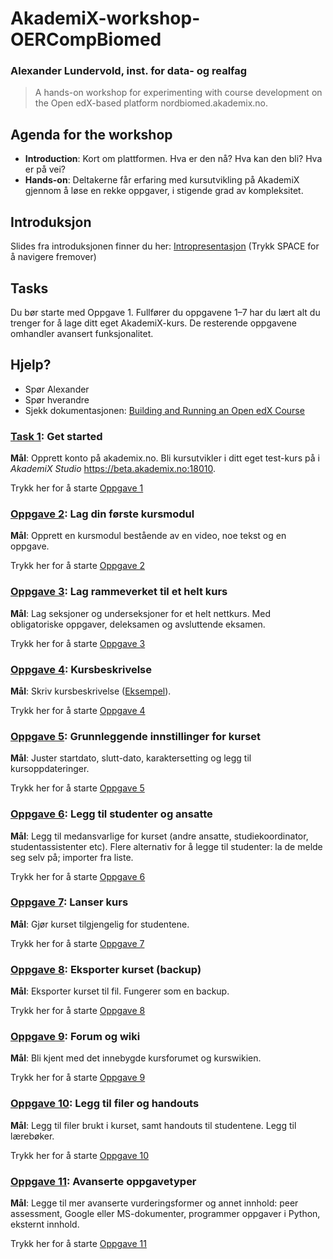 # AkademiX-workshop-OERCompBiomed
### Alexander Lundervold, inst. for data- og realfag

> A hands-on workshop for experimenting with course development on the Open edX-based platform nordbiomed.akademix.no.

## Agenda for the workshop

  * **Introduction**: Kort om plattformen. Hva er den nå? Hva kan den bli? Hva er på vei?
  * **Hands-on**: Deltakerne får erfaring med kursutvikling på AkademiX gjennom å løse en rekke oppgaver, i stigende grad av kompleksitet. 

## Introduksjon
Slides fra introduksjonen finner du her: [Intropresentasjon](http://alexander.lundervold.com/slides/AkademiX-workshop-2016/intro-presentasjon/workshop2016.html) (Trykk SPACE for å navigere fremover)

## Tasks
Du bør starte med Oppgave 1. Fullfører du oppgavene 1–7 har du lært alt du trenger for å lage ditt eget AkademiX-kurs. De resterende oppgavene omhandler avansert funksjonalitet.

## Hjelp?
   * Spør Alexander
   * Spør hverandre
   * Sjekk dokumentasjonen: [Building and Running an Open edX Course](http://edx.readthedocs.io/projects/open-edx-building-and-running-a-course/en/open-release-eucalyptus.master)

### [Task 1](Task_1/Task_1.md#oppgave-1): Get started
  **Mål**: Opprett konto på akademix.no. Bli kursutvikler i ditt eget test-kurs på i *AkademiX Studio* https://beta.akademix.no:18010.
  
  Trykk her for å starte [Oppgave 1](Oppgave_1/Oppgave_1.md#oppgave-1)

### [Oppgave 2](Oppgave_2/Oppgave_2.md#oppgave-2): Lag din første kursmodul
  **Mål**: Opprett en kursmodul bestående av en video, noe tekst og en oppgave.
  
  Trykk her for å starte [Oppgave 2](Oppgave_2/Oppgave_2.md#oppgave-2)
  
### [Oppgave 3](Oppgave_3/Oppgave_3.md#oppgave-3): Lag rammeverket til et helt kurs
  **Mål**: Lag seksjoner og underseksjoner for et helt nettkurs. Med obligatoriske oppgaver, deleksamen og avsluttende eksamen.
  
  Trykk her for å starte [Oppgave 3](Oppgave_3/Oppgave_3.md#oppgave-3)

### [Oppgave 4](Oppgave_4/Oppgave_4.md#oppgave-4): Kursbeskrivelse
  **Mål**: Skriv kursbeskrivelse ([Eksempel](https://beta.akademix.no/courses/course-v1:UiBx+ELMED219+January_Elective/about)). 
  
  Trykk her for å starte [Oppgave 4](Oppgave_4/Oppgave_4.md#oppgave-4)

### [Oppgave 5](Oppgave_5/Oppgave_5.md#oppgave-5): Grunnleggende innstillinger for kurset
  **Mål**: Juster startdato, slutt-dato, karaktersetting og legg til kursoppdateringer.
  
  Trykk her for å starte [Oppgave 5](Oppgave_5/Oppgave_5.md#oppgave-5)

### [Oppgave 6](Oppgave_6/Oppgave_6.md#oppgave-6): Legg til studenter og ansatte
  **Mål**: Legg til medansvarlige for kurset (andre ansatte, studiekoordinator, studentassistenter etc). Flere alternativ for å legge til studenter: la de melde seg selv på; importer fra liste. 
  
  Trykk her for å starte [Oppgave 6](Oppgave_6/Oppgave_6.md#oppgave-6)

### [Oppgave 7](Oppgave_7/Oppgave_7.md#oppgave-7): Lanser kurs
  **Mål**: Gjør kurset tilgjengelig for studentene. 
  
  Trykk her for å starte [Oppgave 7](Oppgave_7/Oppgave_7.md#oppgave-7)

### [Oppgave 8](Oppgave_8/Oppgave_8.md#oppgave-8): Eksporter kurset (backup)
  **Mål**: Eksporter kurset til fil. Fungerer som en backup.
  
  Trykk her for å starte [Oppgave 8](Oppgave_8/Oppgave_8.md#oppgave-8)
  
### [Oppgave 9](Oppgave_9/Oppgave_9.md#oppgave-9): Forum og wiki
  **Mål**: Bli kjent med det innebygde kursforumet og kurswikien.
  
  Trykk her for å starte [Oppgave 9](Oppgave_9/Oppgave_9.md#oppgave-9)

### [Oppgave 10](Oppgave_10/Oppgave_10.md#oppgave-10): Legg til filer og handouts
  **Mål**: Legg til filer brukt i kurset, samt handouts til studentene. Legg til lærebøker.
  
  Trykk her for å starte [Oppgave 10](Oppgave_10/Oppgave_10.md#oppgave-10)

### [Oppgave 11](Oppgave_11/Oppgave_11.md#oppgave-11): Avanserte oppgavetyper
  **Mål**: Legge til mer avanserte vurderingsformer og annet innhold: peer assessment, Google eller MS-dokumenter, programmer oppgaver i Python, eksternt innhold.
  
  Trykk her for å starte [Oppgave 11](Oppgave_11/Oppgave_11.md#oppgave-11)

